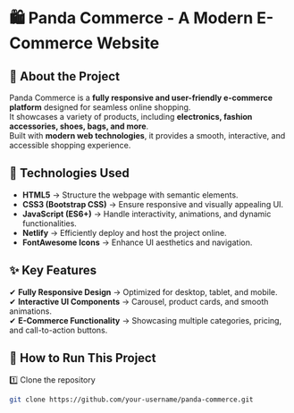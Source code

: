 # 🛍️ Panda Commerce - A Modern E-Commerce Website

## 📌 About the Project

Panda Commerce is a **fully responsive and user-friendly e-commerce platform** designed for seamless online shopping.  
It showcases a variety of products, including **electronics, fashion accessories, shoes, bags, and more**.  
Built with **modern web technologies**, it provides a smooth, interactive, and accessible shopping experience.

## 🔧 Technologies Used

- **HTML5** → Structure the webpage with semantic elements.  
- **CSS3 (Bootstrap CSS)** → Ensure responsive and visually appealing UI.  
- **JavaScript (ES6+)** → Handle interactivity, animations, and dynamic functionalities.  
- **Netlify** → Efficiently deploy and host the project online.  
- **FontAwesome Icons** → Enhance UI aesthetics and navigation.

## ✨ Key Features

✔ **Fully Responsive Design** → Optimized for desktop, tablet, and mobile.  
✔ **Interactive UI Components** → Carousel, product cards, and smooth animations.  
✔ **E-Commerce Functionality** → Showcasing multiple categories, pricing, and call-to-action buttons.

## 🚀 How to Run This Project

1️⃣ Clone the repository  

```sh
git clone https://github.com/your-username/panda-commerce.git
